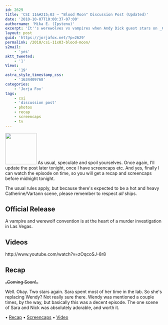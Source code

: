 ```yaml
---
id: 2629
title: 'CSI 11&#215;03 — "Blood Moon" Discussion Post (Updated)'
date: '2010-10-07T10:00:37-07:00'
authorname: 'Mika E. (Ipstenu)'
excerpt: 'It''s werewolves vs vampires when Andy Dick guest stars on _CSI_. _(Updated at 9:40pm on the 7th!)_'
layout: post
guid: 'https://jorjafox.net/?p=2629'
permalink: /2010/csi-11x03-blood-moon/
s2mail:
    - 'yes'
aktt_tweeted:
    - '1'
Views:
    - '19'
astra_style_timestamp_css:
    - '1634409768'
categories:
    - 'Jorja Fox'
tags:
    - csi
    - 'discussion post'
    - photos
    - recap
    - screencaps
    - tv
---
```


<img src="//static.jorjafox.net/wordpress/2010/10/jorja-bloodmoon-100x100.jpg" alt="" title="jorja-bloodmoon" width="100" height="100" class="alignleft size-thumbnail wp-image-2630" /> As usual, speculate and spoil yourselves. Once again, I'll update the post later tonight, once I have screencaps etc.  And yes, finally I can watch the episode on time, so you will get a recap and screencaps before midnight tonight.

The usual rules apply, but because there's expected to be a hot and heavy Catherine/Vartann scene, please remember to respect _all_ ships.

<h2>Official Release</h2>
A vampire and werewolf convention is at the heart of a murder investigation in Las Vegas.

<h2>Videos</h2>
http://www.youtube.com/watch?v=zOqcoSJ-8r8

<h2>Recap</h2>
<del>_Coming Soon!_</del>

Well. Okay.  Two stars again.  Sara spent most of her time in the lab.  So she's replacing Wendy?  Not really sure there.  Wendy was mentioned a couple times, by the way, but basically this was a decent episode.  The one scene of Sara and Nick was absolutely adorable, and worth it.

&bull; <a href="https://jorjafox.net/wiki/Blood_Moon">Recap</a>
&bull; <a href="https://jorjafox.net/gallery/tv/csi/season11/bloodmoon/">Screencaps</a>
&bull; <a href="https://jorjafox.net/videos/post/csi-11x03-blood-moon/">Video</a>
